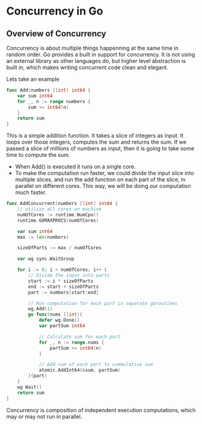 # Concurrency in Go
## Overview of Concurrency
Concurrency is about multiple things happenning at the same time in random order. Go provides a built in support for concurrency. It is not using an external library as other languages do, but higher level abstraction is built in, which makes writing concurrent code clean and elegant.

Lets take an example

~~~go
func Add(numbers []int) int64 {
    var sum int64
    for _, n := range numbers {
        sum += int64(n)
    }
    return sum
}
~~~

This is a simple addition function. It takes a slice of integers as input. It loops over those integers, computes the sum and returns the sum. If we passed a slice of millions of numbers as input, then it is going to take some time to compute the sum.

- When Add() is executed it runs on a single core.
- To make the computation run faster, we could divide the input slice into multiple slices, and run the add function on each part of the slice, in parallel on different cores. This way, we will be doing our computation much faster.

~~~go
func AddConcurrent(numbers []int) int64 {
    // utilize all cores on machine
    numOfCores := runtime.NumCpu()
    runtime.GOMAXPROCS(numOfCores)

    var sum int64
    max := len(numbers)

    sizeOfParts := max / numOfCores

    var wg sync.WaitGroup

    for i := 0; i < numOfCores; i++ {
        // Divide the input into parts
        start := i * sizeOfParts
        end := start + sizeOfParts
        part := numbers[start:end]

        // Run computation for each part in separate goroutines
        wg.Add(1)
        go func(nums []int){
            defer wg.Done()
            var partSum int64

            // Calculate sum for each part
            for _, n := range.nums {
                partSum += int64(n)
            }

            // Add sum of each part to cummulative sum
            atomic.AddInt64(&sum, partSum)
        }(part)
    }
    wg Wait()
    return sum
}
~~~

Concurrency is composition of independent execution computations, which may or may not run in parallel.

